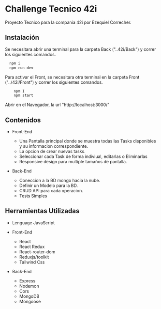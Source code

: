 
# Challenge Tecnico 42i

Proyecto Tecnico para la compania 42i por Ezequiel Correcher.


## Instalación

Se necesitara abrir una terminal para la carpeta Back ("..42i/Back") y correr los siguientes comandos.

```bash
  npm i
  npm run dev
```
    
Para activar el Front, se necesitara otra terminal en la carpeta Front ("../42i/Front") y correr los siguientes comandos.

```bash
    npm I 
    npm start
```

Abrir en el Navegador, la url "http://localhost:3000/"

## Contenidos

- Front-End
    - Una Pantalla principal donde se muestra todas las Tasks disponibles y su informacion correspondiente.
    - La opcion de crear nuevas tasks.
    - Seleccionar cada Task de forma indiviual, editarlas o Eliminarlas
    - Responsive design para multiple tamaños de pantalla.

- Back-End 
    - Coneccion a la BD mongo hacia la nube.
    - Definir un Modelo para la BD.
    - CRUD API para cada operacion.
    - Tests Simples

## Herramientas Utilizadas

- Lenguage JavaScript

- Front-End
    - React
    - React Redux
    - React-router-dom
    - Reduxjs/toolkit
    - Tailwind Css

- Back-End
    - Express
    - Nodemon
    - Cors
    - MongoDB
    - Mongoose